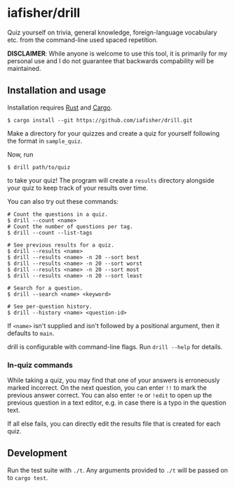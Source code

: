# iafisher/drill
Quiz yourself on trivia, general knowledge, foreign-language vocabulary etc. from the
command-line used spaced repetition.

**DISCLAIMER**: While anyone is welcome to use this tool, it is primarily for my
personal use and I do not guarantee that backwards compability will be maintained.


## Installation and usage
Installation requires [Rust](https://www.rust-lang.org/) and [Cargo](https://doc.rust-lang.org/stable/cargo/).

```shell
$ cargo install --git https://github.com/iafisher/drill.git
```

Make a directory for your quizzes and create a quiz for yourself following the format
in `sample_quiz`.

Now, run

```shell
$ drill path/to/quiz
```

to take your quiz! The program will create a `results` directory alongside your quiz
to keep track of your results over time.

You can also try out these commands:
```shell
# Count the questions in a quiz.
$ drill --count <name>
# Count the number of questions per tag.
$ drill --count --list-tags

# See previous results for a quiz.
$ drill --results <name>
$ drill --results <name> -n 20 --sort best
$ drill --results <name> -n 20 --sort worst
$ drill --results <name> -n 20 --sort most
$ drill --results <name> -n 20 --sort least

# Search for a question.
$ drill --search <name> <keyword>

# See per-question history.
$ drill --history <name> <question-id>
```

If `<name>` isn't supplied and isn't followed by a positional argument, then it defaults to `main`.

drill is configurable with command-line flags. Run `drill --help` for details.


### In-quiz commands
While taking a quiz, you may find that one of your answers is erroneously marked
incorrect. On the next question, you can enter `!!` to mark the previous answer correct.
You can also enter `!e` or `!edit` to open up the previous question in a text editor,
e.g. in case there is a typo in the question text.

If all else fails, you can directly edit the results file that is created for each quiz.


## Development
Run the test suite with `./t`. Any arguments provided to `./t` will be passed on to `cargo test`.
